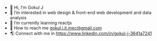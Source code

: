 - 👋 Hi, I’m Gokul J
- 👀 I’m interested in web design & front-end web development and data analysis 
- 🌱 I’m currently learning reactjs 
- 📧 How to reach me gokul.j.it.mec@gmail.com
- 🌎 Connect with me in https://www.linkedin.com/in/gokul-j-3641a7241
<!--- 💞️ I’m looking to collaborate on ...--->
<!---
GOKUL-J-JC/GOKUL-J-JC is a ✨ special ✨ repository web its `README.md` (this file) appears on your GitHub profile.
You can click the Preview link to take a look at your changes.
--->
